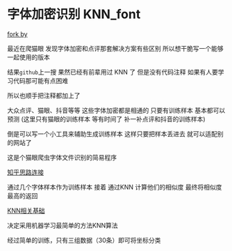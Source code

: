 # 字体加密识别 KNN_font

[fork by](https://github.com/zhio/KNN_Font)

最近在爬猫眼 发现字体加密和点评那套解决方案有些区别 所以想干脆写一个能够一起使用的版本

结果`github`上一搜 果然已经有前辈用过 KNN 了 但是没有代码注释 如果有人要学习代码那可能有点困难

所以也顺手把注释都加上了



大众点评、猫眼、抖音等等 这些字体加密都是相通的 只要有训练样本 基本都可以预测 (这里只有猫眼的训练样本 等有时间了 补一补点评和抖音的训练样本)

倒是可以写一个小工具来辅助生成训练样本 这样只要把样本丢进去 就可以适配别的网站了



这是个猫眼爬虫字体文件识别的简易程序

[知乎思路连接](https://link.zhihu.com/?target=https%3A//github.com/Ingram7/maoyan_font)



通过几个字体样本作为训练样本 接着 通过KNN 计算他们的相似度 最终将相似度最高的返回

[KNN相关基础](https://blog.csdn.net/sinat_30353259/article/details/80901746)



决定采用机器学习最简单的方法KNN算法

经过简单的训练，只有三组数据（30条）即可将坐标分类



